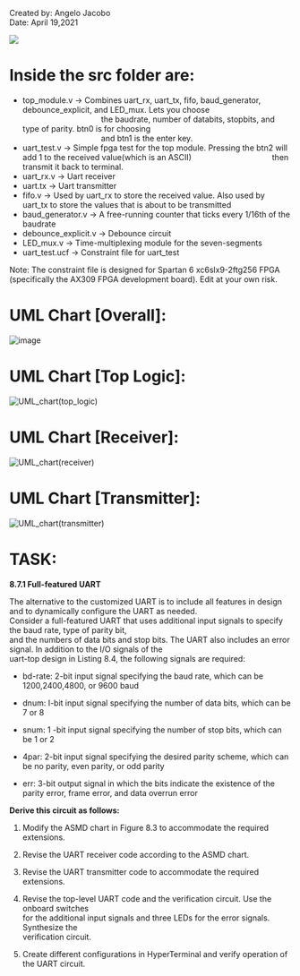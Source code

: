 Created by: Angelo Jacobo   
Date: April 19,2021  

[![](https://user-images.githubusercontent.com/87559347/126110123-c6780d4a-9dd4-4dfd-869b-d4e98757cff1.png )]( https://youtu.be/7I20f3k9QAo)

# Inside the src folder are:  
* top_module.v -> Combines uart_rx, uart_tx, fifo, baud_generator, debounce_explicit, and LED_mux. Lets you choose   
&emsp;&emsp;&emsp;&emsp;&emsp;&emsp;&emsp;&emsp;&emsp;&emsp;the baudrate, number of databits, stopbits, and type of parity. btn0 is for choosing   
&emsp;&emsp;&emsp;&emsp;&emsp;&emsp;&emsp;&emsp;&emsp;&emsp;and btn1 is the enter key.    
* uart_test.v -> Simple fpga test for the top module. Pressing the btn2 will add 1 to the received value(which is an ASCII) 
&emsp;&emsp;&emsp;&emsp;&emsp;&emsp;&emsp;&emsp;&emsp;&emsp;then transmit it back to terminal.
* uart_rx.v -> Uart receiver
* uart.tx -> Uart transmitter
* fifo.v -> Used by uart_rx to store the received value. Also used by uart_tx to store the values that is about to be transmitted
* baud_generator.v -> A free-running counter that ticks every 1/16th of the baudrate
* debounce_explicit.v -> Debounce circuit
* LED_mux.v -> Time-multiplexing module for the seven-segments
* uart_test.ucf -> Constraint file for uart_test


Note: The constraint file is designed for Spartan 6 xc6slx9-2ftg256 FPGA (specifically the AX309 FPGA development board). Edit at your own risk.

# UML Chart [Overall]: 
![image](https://user-images.githubusercontent.com/87559347/126109609-816157f0-61c3-443b-982b-72c0c355c243.png)

# UML Chart [Top Logic]: 
![UML_chart(top_logic)](https://user-images.githubusercontent.com/87559347/126108759-f8ea2c83-07a0-491a-b4ae-44e9c351accf.jpg)



# UML Chart [Receiver]: 
![UML_chart(receiver)](https://user-images.githubusercontent.com/87559347/126108758-626d450b-6c56-4d95-97c9-dcd0f909fefc.jpg)

# UML Chart [Transmitter]: 
![UML_chart(transmitter)](https://user-images.githubusercontent.com/87559347/126108764-9e3f4175-0cff-4ef7-81f1-9854a58a3610.jpg)


# TASK:
**8.7.1 Full-featured UART**  

The alternative to the customized UART is to include all features in design and to dynamically configure the UART as needed.   
Consider a full-featured UART that uses additional input signals to specify the baud rate, type of parity bit,   
and the numbers of data bits and stop bits. The UART also includes an error signal. In addition to the I/O signals of the  
uart-top design in Listing 8.4, the following signals are required:  

* bd-rate: 2-bit input signal specifying the baud rate, which can be 1200,2400,4800,
or 9600 baud

* dnum: I-bit input signal specifying the number of data bits, which can be 7 or 8

* snum: 1 -bit input signal specifying the number of stop bits, which can be 1 or 2

* 4par: 2-bit input signal specifying the desired parity scheme, which can be no parity, even parity, or odd parity

* err: 3-bit output signal in which the bits indicate the existence of the parity error, frame error, and data overrun error

**Derive this circuit as follows:**  

1. Modify the ASMD chart in Figure 8.3 to accommodate the required extensions.

2. Revise the UART receiver code according to the ASMD chart.

3. Revise the UART transmitter code to accommodate the required extensions. 

4. Revise the top-level UART code and the verification circuit. Use the onboard switches  
for the additional input signals and three LEDs for the error signals. Synthesize the  
verification circuit.  

5. Create different configurations in HyperTerminal and verify operation of the UART
circuit. 
